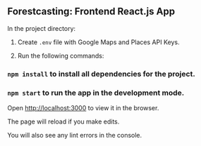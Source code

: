 
## Forestcasting: Frontend React.js App

In the project directory:

1. Create `.env` file with Google Maps and Places API Keys.


2. Run the following commands:

### `npm install` to install all dependencies for the project.<br />

### `npm start` to run the app in the development mode.<br />

Open [http://localhost:3000](http://localhost:3000) to view it in the browser.<br />

The page will reload if you make edits.<br />

You will also see any lint errors in the console.<br />


